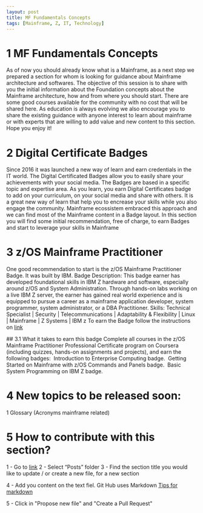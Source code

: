 ```yaml
---
layout: post
title: MF Fundamentals Concepts
tags: [Mainframe, Z, IT, Technology]
---
```


# 1 MF Fundamentals Concepts
As of now you should already know what is a Mainframe, as a next step we prepared a section for whom is looking for guidance about Mainframe architecture and softwares. 
The objective of this session is to share with you the initial information about the Foundation concepts about the Mainframe architecture, how and from where you should start.
There are some good courses available for the community with no cost that will be shared here. As education is always evolving we also encourage you to share the existing guidance with anyone interest to learn about mainframe or with experts that are willing to add value and new content to this section. 
Hope you enjoy it!

# 2 Digital Certificate Badges
Since 2016 it was launched a new way of learn and earn credentials in the IT world. The Digital Certificated Badges allow you to easily share your achievements with your social media. The Badges are based in a specific topic and expertise area. As you learn, you earn Digital Certificates badge to add on your curriculum, on your social media and share with others. It is a great new way of learn that help you to encrease your skills while you also engage the community. Mainframe ecossistem embraced this approach and we can find most of the Mainframe content in a Badge layout. In this section you will find some initial recommendation, free of charge, to earn Badges and start to leverage your skills in Mainframe


# 3 z/OS Mainframe Practitioner 
One good recommendation to start is the z/OS Mainframe Practitioner Badge. It was built by IBM.
Badge Description: This badge earner has developed foundational skills in IBM Z hardware and software, especially around z/OS and System Administration. Through hands-on labs working on a live IBM Z server, the earner has gained real world experience and is equipped to pursue a career as a mainframe application developer, system programmer, system administrator, or a DBA Practitioner.
Skills: Technical Specialist | Security | Telecommunications | Adaptability & Flexibility | Linux | Mainframe | Z Systems | IBM z
To earn the Badge follow the instructions on [link](https://www.ibm.com/training/badge/223baff0-38b6-4722-be90-016e7d5ea404)

## 3.1 What it takes to earn this badge
Complete all courses in the z/OS Mainframe Practitioner Professional Certificate program on Coursera (including quizzes, hands-on assignments and projects), and earn the following badges:
 Introduction to Enterprise Computing badge.
 Getting Started on Mainframe with z/OS Commands and Panels badge.
 Basic System Programming on IBM Z badge.


# 4 New topics to be released soon: 
 1 Glossary (Acronyms mainframe related) 

# 5 How to contribute with this section?
1 - Go to [link](https://github.com/gcartier94/test-page)
2 - Select “Posts” folder
3 - Find the section title you would like to update / or create a new file, for a new section

4 - Add you content on the text fiel. Git Hub uses Markdown [Tips for markdown](https://www.markdownguide.org/basic-syntax/) 

5 - Click in "Propose new file" and "Create a Pull Request"
